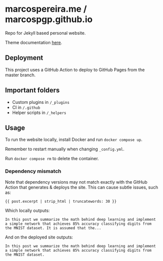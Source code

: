 # marcospereira.me / marcospgp.github.io

Repo for Jekyll based personal website.

Theme documentation [here](PIXYLL.md).

## Deployment

This project uses a GitHub Action to deploy to GitHub Pages from the master branch.

## Important folders

- Custom plugins in `/_plugins`
- CI in `/.github`
- Helper scripts in `/_helpers`

## Usage

To run the website locally, install Docker and run `docker compose up`.

Remember to restart manually when changing `_config.yml`.

Run `docker compose rm` to delete the container.

### Dependency mismatch

Note that dependency versions may not match exactly with the GitHub Action that generates & deploys the site. This can cause subtle issues, such as:

`{{ post.excerpt | strip_html | truncatewords: 30 }}`

Which locally outputs:

```text
In this post we summarize the math behind deep learning and implement a simple network that achieves 85% accuracy classifying digits from the MNIST dataset. It is assumed that the...
```

And on the deployed site outputs:

```text
In this post we summarize the math behind deep learning and implement a simple network that achieves 85% accuracy classifying digits from the MNIST dataset.
```
